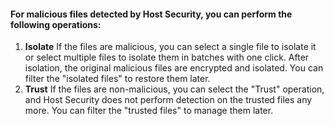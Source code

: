  #### For malicious files detected by Host Security, you can perform the following operations:
1. **Isolate** 
If the files are malicious, you can select a single file to isolate it or select multiple files to isolate them in batches with one click. After isolation, the original malicious files are encrypted and isolated. You can filter the "isolated files" to restore them later.
2. **Trust**
If the files are non-malicious, you can select the "Trust" operation, and Host Security does not perform detection on the trusted files any more. You can filter the "trusted files" to manage them later.
